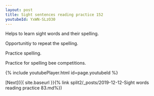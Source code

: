 ```yaml
---
layout: post
title: Sight sentences reading practice 152
youtubeId: YxWN-SLzO30
---
```

 
 
Helps to learn sight words and their spelling.

Opportunitiy to repeat the spelling. 

Practice spelling. 
 
Practice for spelling bee competitions. 
 
{% include youtubePlayer.html id=page.youtubeId %}
 
 

[Next]({{ site.baseurl }}{% link  split2/_posts/2019-12-12-Sight words reading practice 83.md%})
 
